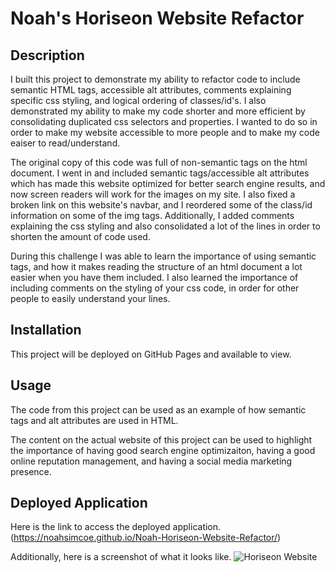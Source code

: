 # Noah's Horiseon Website Refactor

## Description
I built this project to demonstrate my ability to refactor code to include semantic HTML tags, accessible alt attributes, comments explaining specific css styling, and logical ordering of classes/id's. I also demonstrated my ability to make my code shorter and more efficient by consolidating duplicated css selectors and properties. I wanted to do so in order to make my website accessible to more people and to make my code eaiser to read/understand.

The original copy of this code was full of non-semantic tags on the html document. I went in and included semantic tags/accessible alt attributes which has made this website optimized for better search engine results, and now screen readers will work for the images on my site. I also fixed a broken link on this website's navbar, and I reordered some of the class/id information on some of the img tags.
Additionally, I added comments explaining the css styling and also consolidated a lot of the lines in order to shorten the amount of code used. 

During this challenge I was able to learn the importance of using semantic tags, and how it makes reading the structure of an html document a lot easier when you have them included. I also learned the importance of including comments on the styling of your css code, in order for other people to easily understand your lines. 

## Installation
This project will be deployed on GitHub Pages and available to view.

## Usage
The code from this project can be used as an example of how semantic tags and alt attributes are used in HTML.

The content on the actual website of this project can be used to highlight the importance of having good search engine optimizaiton, having a good online reputation management, and having a social media marketing presence.

## Deployed Application
Here is the link to access the deployed application. 
(https://noahsimcoe.github.io/Noah-Horiseon-Website-Refactor/)

Additionally, here is a screenshot of what it looks like.
![Horiseon Website](https://github.com/noahsimcoe/KU-Bootcamp-Challenge-01/assets/109931528/95d5ab40-3529-416d-8ad6-7b641d4cbae4)
